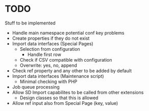 # TODO

Stuff to be implemented

* Handle main namespace potential conf key problems
* Create properties if they do not exist
* Import data interfaces (Special Pages)
    * Selection from configuration
        * Handle first row
    * Check if CSV compatible with configuration 
	* Overwrite: yes, no, append
* Check ref property and any other to be added by default
* Import data interfaces (Maintenance script)
	* Minimal checking with PHP
* Job queue processing
* Allow SD Import capabilites to be called from other extensions
    * Design classes so that this is allowed
* Allow ref input also from Special Page (key, value)

